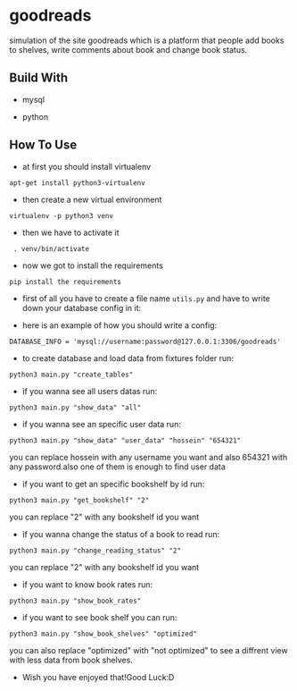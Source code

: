 # goodreads
simulation of the site goodreads which is a platform that people add books to shelves, write comments about book and change book status. 

## Build With
* mysql

* python

## How To Use

* at first you should install virtualenv 

```apt-get install python3-virtualenv```

* then create a new virtual environment 

```virtualenv -p python3 venv```

* then we have to activate it

``` . venv/bin/activate```

* now we got to install the requirements

```pip install the requirements```

* first of all you have to create a file name ```utils.py``` and have to write down your database config in it:

* here is an example of how you should write a config:

```DATABASE_INFO = 'mysql://username:password@127.0.0.1:3306/goodreads'```

* to create database and load data from fixtures folder run:

```python3 main.py "create_tables"```

* if you wanna see all users datas run:

```python3 main.py "show_data" "all"```


* if you wanna see an specific user data run:


```python3 main.py "show_data" "user_data" "hossein" "654321"```

you can replace hossein with any username you want and also 654321 with any password.also one of them is enough to find user data

* if you want to get an specific bookshelf by id run:

```python3 main.py "get_bookshelf" "2"```

you can replace "2" with any bookshelf id you want

* if you wanna change the status of a book to read run:

```python3 main.py "change_reading_status" "2"```

you can replace "2" with any bookshelf id you want

* if you want to know book rates run:

```python3 main.py "show_book_rates"```

* if you want to see book shelf you can run:

```python3 main.py "show_book_shelves" "optimized"```

you can also replace "optimized" with "not optimized" to see a diffrent view with less data from book shelves.

 
 * Wish you have enjoyed that!Good Luck:D

